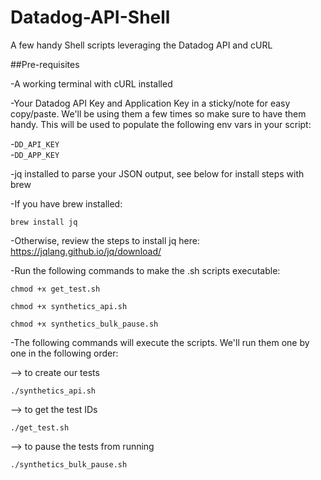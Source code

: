 # Datadog-API-Shell
A few handy Shell scripts leveraging the Datadog API and cURL

##Pre-requisites

-A working terminal with cURL installed  

-Your Datadog API Key and Application Key in a sticky/note for easy copy/paste. We'll be using them a few times so make sure to have them handy. This will be used to populate the following env vars in your script:

-`DD_API_KEY`  
-`DD_APP_KEY`  

-jq installed to parse your JSON output, see below for install steps with brew

-If you have brew installed:

```
brew install jq
```

-Otherwise, review the steps to install jq here: https://jqlang.github.io/jq/download/

-Run the following commands to make the .sh scripts executable:

```
chmod +x get_test.sh
```

```
chmod +x synthetics_api.sh
```

```
chmod +x synthetics_bulk_pause.sh
```

-The following commands will execute the scripts. We'll run them one by one in the following order:

--> to create our tests
```
./synthetics_api.sh 
```
--> to get the test IDs
```
./get_test.sh 
```
--> to pause the tests from running
```
./synthetics_bulk_pause.sh 
```
